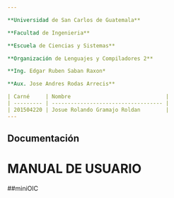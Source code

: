 ```yaml
---

**Universidad de San Carlos de Guatemala**

**Facultad de Ingenieria**

**Escuela de Ciencias y Sistemas**

**Organización de Lenguajes y Compiladores 2**

**Ing. Edgar Ruben Saban Raxon*

**Aux. Jose Andres Rodas Arrecis**

| Carné     | Nombre                              |
| --------- | ----------------------------------- |
| 201504220 | Josue Rolando Gramajo Roldan        |
---
```


## Documentación

# MANUAL DE USUARIO
##miniOlC
